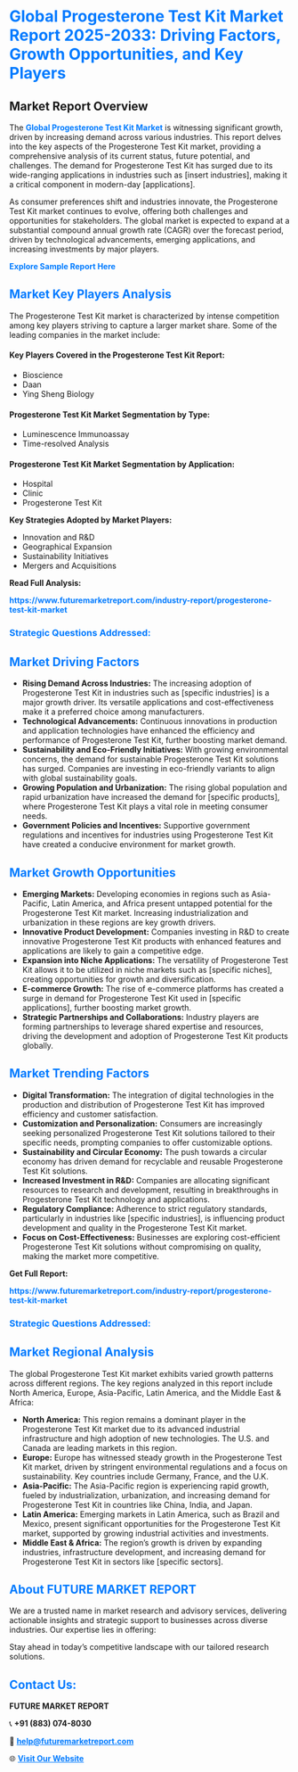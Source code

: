<h1 style="color: #007BFF;">Global Progesterone Test Kit Market Report 2025-2033: Driving Factors, Growth Opportunities, and Key Players</h1>

<section id="overview">
<h2>Market Report Overview</h2>
<p>The <a href="https://www.futuremarketreport.com/industry-report/progesterone-test-kit-market" style="color: #007BFF; text-decoration: none;"><strong>Global Progesterone Test Kit Market</strong></a> is witnessing significant growth, driven by increasing demand across various industries. This report delves into the key aspects of the Progesterone Test Kit market, providing a comprehensive analysis of its current status, future potential, and challenges. The demand for Progesterone Test Kit has surged due to its wide-ranging applications in industries such as [insert industries], making it a critical component in modern-day [applications].</p>
<p>As consumer preferences shift and industries innovate, the Progesterone Test Kit market continues to evolve, offering both challenges and opportunities for stakeholders. The global market is expected to expand at a substantial compound annual growth rate (CAGR) over the forecast period, driven by technological advancements, emerging applications, and increasing investments by major players.</p>
</section>

<section id="overview">
<p><a href="https://www.futuremarketreport.com/request-sample/reportId=123202" style="color: #007BFF; text-decoration: none;"><strong>Explore Sample Report Here</strong></a></p>
</section>

<section id="key-players">
<h2 style="color: #007BFF;">Market Key Players Analysis</h2>
<p>The Progesterone Test Kit market is characterized by intense competition among key players striving to capture a larger market share. Some of the leading companies in the market include:</p>
<h4>Key Players Covered in the Progesterone Test Kit Report:</h4>
<ul><li>Bioscience</li><li>Daan</li><li>Ying Sheng Biology</li></ul>
<h4>Progesterone Test Kit Market Segmentation by Type:</h4>
<ul><li>Luminescence Immunoassay</li><li>Time-resolved Analysis</li></ul>

<h4>Progesterone Test Kit Market Segmentation by Application:</h4>
<ul><li>Hospital</li><li>Clinic</li><li>Progesterone Test Kit</li></ul>
<p><strong>Key Strategies Adopted by Market Players:</strong></p>
<ul>
<li>Innovation and R&D</li>
<li>Geographical Expansion</li>
<li>Sustainability Initiatives</li>
<li>Mergers and Acquisitions</li>
</ul>
</section>

<section>
<p><strong>Read Full Analysis: </strong></p><a href="https://www.futuremarketreport.com/industry-report/progesterone-test-kit-market" style="color: #007BFF; text-decoration: none;"><strong>https://www.futuremarketreport.com/industry-report/progesterone-test-kit-market</strong></a>
<h3 style="color: #007BFF;">Strategic Questions Addressed:</h3>
</section>

<section id="driving-factors">
<h2 style="color: #007BFF;">Market Driving Factors</h2>
<ul>
<li><strong>Rising Demand Across Industries:</strong> The increasing adoption of Progesterone Test Kit in industries such as [specific industries] is a major growth driver. Its versatile applications and cost-effectiveness make it a preferred choice among manufacturers.</li>
<li><strong>Technological Advancements:</strong> Continuous innovations in production and application technologies have enhanced the efficiency and performance of Progesterone Test Kit, further boosting market demand.</li>
<li><strong>Sustainability and Eco-Friendly Initiatives:</strong> With growing environmental concerns, the demand for sustainable Progesterone Test Kit solutions has surged. Companies are investing in eco-friendly variants to align with global sustainability goals.</li>
<li><strong>Growing Population and Urbanization:</strong> The rising global population and rapid urbanization have increased the demand for [specific products], where Progesterone Test Kit plays a vital role in meeting consumer needs.</li>
<li><strong>Government Policies and Incentives:</strong> Supportive government regulations and incentives for industries using Progesterone Test Kit have created a conducive environment for market growth.</li>
</ul>
</section>

<section id="growth-opportunities">
<h2 style="color: #007BFF;">Market Growth Opportunities</h2>
<ul>
<li><strong>Emerging Markets:</strong> Developing economies in regions such as Asia-Pacific, Latin America, and Africa present untapped potential for the Progesterone Test Kit market. Increasing industrialization and urbanization in these regions are key growth drivers.</li>
<li><strong>Innovative Product Development:</strong> Companies investing in R&D to create innovative Progesterone Test Kit products with enhanced features and applications are likely to gain a competitive edge.</li>
<li><strong>Expansion into Niche Applications:</strong> The versatility of Progesterone Test Kit allows it to be utilized in niche markets such as [specific niches], creating opportunities for growth and diversification.</li>
<li><strong>E-commerce Growth:</strong> The rise of e-commerce platforms has created a surge in demand for Progesterone Test Kit used in [specific applications], further boosting market growth.</li>
<li><strong>Strategic Partnerships and Collaborations:</strong> Industry players are forming partnerships to leverage shared expertise and resources, driving the development and adoption of Progesterone Test Kit products globally.</li>
</ul>
</section>

<section id="trending-factors">
<h2 style="color: #007BFF;">Market Trending Factors</h2>
<ul>
<li><strong>Digital Transformation:</strong> The integration of digital technologies in the production and distribution of Progesterone Test Kit has improved efficiency and customer satisfaction.</li>
<li><strong>Customization and Personalization:</strong> Consumers are increasingly seeking personalized Progesterone Test Kit solutions tailored to their specific needs, prompting companies to offer customizable options.</li>
<li><strong>Sustainability and Circular Economy:</strong> The push towards a circular economy has driven demand for recyclable and reusable Progesterone Test Kit solutions.</li>
<li><strong>Increased Investment in R&D:</strong> Companies are allocating significant resources to research and development, resulting in breakthroughs in Progesterone Test Kit technology and applications.</li>
<li><strong>Regulatory Compliance:</strong> Adherence to strict regulatory standards, particularly in industries like [specific industries], is influencing product development and quality in the Progesterone Test Kit market.</li>
<li><strong>Focus on Cost-Effectiveness:</strong> Businesses are exploring cost-efficient Progesterone Test Kit solutions without compromising on quality, making the market more competitive.</li>
</ul>
</section>

<section>
<p><strong>Get Full Report: </strong></p><a href="https://www.futuremarketreport.com/industry-report/progesterone-test-kit-market" style="color: #007BFF; text-decoration: none;"><strong>https://www.futuremarketreport.com/industry-report/progesterone-test-kit-market</strong></a>
<h3 style="color: #007BFF;">Strategic Questions Addressed:</h3>
</section>


<section id="regional-analysis">
<h2 style="color: #007BFF;">Market Regional Analysis</h2>
<p>The global Progesterone Test Kit market exhibits varied growth patterns across different regions. The key regions analyzed in this report include North America, Europe, Asia-Pacific, Latin America, and the Middle East & Africa:</p>
<ul>
<li><strong>North America:</strong> This region remains a dominant player in the Progesterone Test Kit market due to its advanced industrial infrastructure and high adoption of new technologies. The U.S. and Canada are leading markets in this region.</li>
<li><strong>Europe:</strong> Europe has witnessed steady growth in the Progesterone Test Kit market, driven by stringent environmental regulations and a focus on sustainability. Key countries include Germany, France, and the U.K.</li>
<li><strong>Asia-Pacific:</strong> The Asia-Pacific region is experiencing rapid growth, fueled by industrialization, urbanization, and increasing demand for Progesterone Test Kit in countries like China, India, and Japan.</li>
<li><strong>Latin America:</strong> Emerging markets in Latin America, such as Brazil and Mexico, present significant opportunities for the Progesterone Test Kit market, supported by growing industrial activities and investments.</li>
<li><strong>Middle East & Africa:</strong> The region’s growth is driven by expanding industries, infrastructure development, and increasing demand for Progesterone Test Kit in sectors like [specific sectors].</li>
</ul>
</section>

<footer>
<h2 style="color: #007BFF;">About FUTURE MARKET REPORT</h2>
<p>We are a trusted name in market research and advisory services, delivering actionable insights and strategic support to businesses across diverse industries. Our expertise lies in offering:</p>

<p>Stay ahead in today’s competitive landscape with our tailored research solutions.</p>

<h2 style="color: #007BFF;">Contact Us:</h2>
<p><strong>FUTURE MARKET REPORT</strong></p>
<p>📞 <strong>+91 (883) 074-8030</strong></p>
<p>📧 <strong><a href="mailto:help@futuremarketreport.com" style="color: #007BFF;">help@futuremarketreport.com</a></strong></p>
<p>🌐 <strong><a href="https://www.futuremarketreport.com/" style="color: #007BFF;">Visit Our Website</a></strong></p>
</footer>